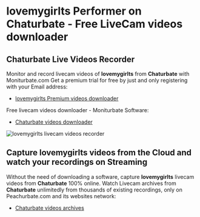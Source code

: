 # lovemygirlts Performer on Chaturbate - Free LiveCam videos downloader

## Chaturbate Live Videos Recorder

Monitor and record livecam videos of **lovemygirlts** from **Chaturbate** with Moniturbate.com
Get a premium trial for free by just and only registering with your Email address:
* [lovemygirlts Premium videos downloader](https://moniturbate.com/request-demo-licence-key.html)

Free livecam videos downloader - Moniturbate Software:
* [Chaturbate videos downloader](https://moniturbate.com/moniturbate-download-software.html)

![lovemygirlts livecam videos recorder](https://peachurnet.com/templates/moniturbate-software.png)


## Capture lovemygirlts videos from the Cloud and watch your recordings on Streaming

Without the need of downloading a software, capture **lovemygirlts** livecam videos from **Chaturbate** 100% online.
Watch Livecam archives from **Chaturbate** unlimitedly from thousands of existing recordings, only on Peachurbate.com and its websites network:
* [Chaturbate videos archives](https://peachurnet.com/)